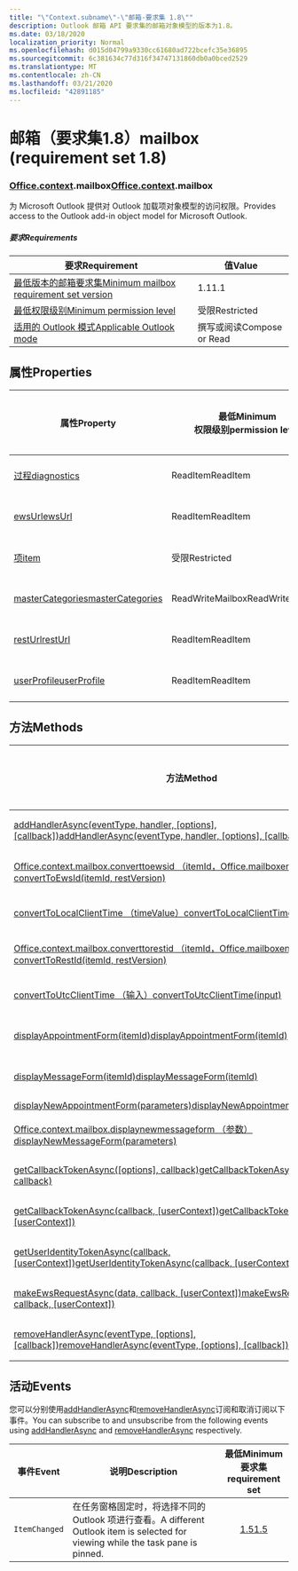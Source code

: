 ```yaml
---
title: "\"Context.subname\"-\"邮箱-要求集 1.8\""
description: Outlook 邮箱 API 要求集的邮箱对象模型的版本为1.8。
ms.date: 03/18/2020
localization_priority: Normal
ms.openlocfilehash: d015d04799a9330cc61680ad722bcefc35e36895
ms.sourcegitcommit: 6c381634c77d316f34747131860db0a0bced2529
ms.translationtype: MT
ms.contentlocale: zh-CN
ms.lasthandoff: 03/21/2020
ms.locfileid: "42891185"
---
```

# <a name="mailbox-requirement-set-18"></a><span data-ttu-id="db8a0-103">邮箱（要求集1.8）</span><span class="sxs-lookup"><span data-stu-id="db8a0-103">mailbox (requirement set 1.8)</span></span>

### <a name="officecontextmailbox"></a><span data-ttu-id="db8a0-104">[Office](office.md)[.context](office.context.md).mailbox</span><span class="sxs-lookup"><span data-stu-id="db8a0-104">[Office](office.md)[.context](office.context.md).mailbox</span></span>

<span data-ttu-id="db8a0-105">为 Microsoft Outlook 提供对 Outlook 加载项对象模型的访问权限。</span><span class="sxs-lookup"><span data-stu-id="db8a0-105">Provides access to the Outlook add-in object model for Microsoft Outlook.</span></span>

##### <a name="requirements"></a><span data-ttu-id="db8a0-106">要求</span><span class="sxs-lookup"><span data-stu-id="db8a0-106">Requirements</span></span>

|<span data-ttu-id="db8a0-107">要求</span><span class="sxs-lookup"><span data-stu-id="db8a0-107">Requirement</span></span>| <span data-ttu-id="db8a0-108">值</span><span class="sxs-lookup"><span data-stu-id="db8a0-108">Value</span></span>|
|---|---|
|[<span data-ttu-id="db8a0-109">最低版本的邮箱要求集</span><span class="sxs-lookup"><span data-stu-id="db8a0-109">Minimum mailbox requirement set version</span></span>](../../requirement-sets/outlook-api-requirement-sets.md)| <span data-ttu-id="db8a0-110">1.1</span><span class="sxs-lookup"><span data-stu-id="db8a0-110">1.1</span></span>|
|[<span data-ttu-id="db8a0-111">最低权限级别</span><span class="sxs-lookup"><span data-stu-id="db8a0-111">Minimum permission level</span></span>](../../../outlook/understanding-outlook-add-in-permissions.md)| <span data-ttu-id="db8a0-112">受限</span><span class="sxs-lookup"><span data-stu-id="db8a0-112">Restricted</span></span>|
|[<span data-ttu-id="db8a0-113">适用的 Outlook 模式</span><span class="sxs-lookup"><span data-stu-id="db8a0-113">Applicable Outlook mode</span></span>](../../../outlook/outlook-add-ins-overview.md#extension-points)| <span data-ttu-id="db8a0-114">撰写或阅读</span><span class="sxs-lookup"><span data-stu-id="db8a0-114">Compose or Read</span></span>|

## <a name="properties"></a><span data-ttu-id="db8a0-115">属性</span><span class="sxs-lookup"><span data-stu-id="db8a0-115">Properties</span></span>

| <span data-ttu-id="db8a0-116">属性</span><span class="sxs-lookup"><span data-stu-id="db8a0-116">Property</span></span> | <span data-ttu-id="db8a0-117">最低</span><span class="sxs-lookup"><span data-stu-id="db8a0-117">Minimum</span></span><br><span data-ttu-id="db8a0-118">权限级别</span><span class="sxs-lookup"><span data-stu-id="db8a0-118">permission level</span></span> | <span data-ttu-id="db8a0-119">型号</span><span class="sxs-lookup"><span data-stu-id="db8a0-119">Modes</span></span> | <span data-ttu-id="db8a0-120">返回类型</span><span class="sxs-lookup"><span data-stu-id="db8a0-120">Return type</span></span> | <span data-ttu-id="db8a0-121">最低</span><span class="sxs-lookup"><span data-stu-id="db8a0-121">Minimum</span></span><br><span data-ttu-id="db8a0-122">要求集</span><span class="sxs-lookup"><span data-stu-id="db8a0-122">requirement set</span></span> |
|---|---|---|---|:---:|
| [<span data-ttu-id="db8a0-123">过程</span><span class="sxs-lookup"><span data-stu-id="db8a0-123">diagnostics</span></span>](/javascript/api/outlook/office.mailbox?view=outlook-js-1.8#diagnostics) | <span data-ttu-id="db8a0-124">ReadItem</span><span class="sxs-lookup"><span data-stu-id="db8a0-124">ReadItem</span></span> | <span data-ttu-id="db8a0-125">撰写</span><span class="sxs-lookup"><span data-stu-id="db8a0-125">Compose</span></span><br><span data-ttu-id="db8a0-126">读取</span><span class="sxs-lookup"><span data-stu-id="db8a0-126">Read</span></span> | [<span data-ttu-id="db8a0-127">Diagnostics</span><span class="sxs-lookup"><span data-stu-id="db8a0-127">Diagnostics</span></span>](/javascript/api/outlook/office.diagnostics?view=outlook-js-1.8) | [<span data-ttu-id="db8a0-128">1.1</span><span class="sxs-lookup"><span data-stu-id="db8a0-128">1.1</span></span>](../requirement-set-1.1/outlook-requirement-set-1.1.md) |
| [<span data-ttu-id="db8a0-129">ewsUrl</span><span class="sxs-lookup"><span data-stu-id="db8a0-129">ewsUrl</span></span>](/javascript/api/outlook/office.mailbox?view=outlook-js-1.8#ewsurl) | <span data-ttu-id="db8a0-130">ReadItem</span><span class="sxs-lookup"><span data-stu-id="db8a0-130">ReadItem</span></span> | <span data-ttu-id="db8a0-131">撰写</span><span class="sxs-lookup"><span data-stu-id="db8a0-131">Compose</span></span><br><span data-ttu-id="db8a0-132">读取</span><span class="sxs-lookup"><span data-stu-id="db8a0-132">Read</span></span> | <span data-ttu-id="db8a0-133">String</span><span class="sxs-lookup"><span data-stu-id="db8a0-133">String</span></span> | [<span data-ttu-id="db8a0-134">1.1</span><span class="sxs-lookup"><span data-stu-id="db8a0-134">1.1</span></span>](../requirement-set-1.1/outlook-requirement-set-1.1.md) |
| [<span data-ttu-id="db8a0-135">项</span><span class="sxs-lookup"><span data-stu-id="db8a0-135">item</span></span>](office.context.mailbox.item.md) | <span data-ttu-id="db8a0-136">受限</span><span class="sxs-lookup"><span data-stu-id="db8a0-136">Restricted</span></span> | <span data-ttu-id="db8a0-137">撰写</span><span class="sxs-lookup"><span data-stu-id="db8a0-137">Compose</span></span><br><span data-ttu-id="db8a0-138">读取</span><span class="sxs-lookup"><span data-stu-id="db8a0-138">Read</span></span> | [<span data-ttu-id="db8a0-139">项目</span><span class="sxs-lookup"><span data-stu-id="db8a0-139">Item</span></span>](/javascript/api/outlook/office.item?view=outlook-js-1.8) | [<span data-ttu-id="db8a0-140">1.1</span><span class="sxs-lookup"><span data-stu-id="db8a0-140">1.1</span></span>](../requirement-set-1.1/outlook-requirement-set-1.1.md) |
| [<span data-ttu-id="db8a0-141">masterCategories</span><span class="sxs-lookup"><span data-stu-id="db8a0-141">masterCategories</span></span>](/javascript/api/outlook/office.mailbox?view=outlook-js-1.8#mastercategories) | <span data-ttu-id="db8a0-142">ReadWriteMailbox</span><span class="sxs-lookup"><span data-stu-id="db8a0-142">ReadWriteMailbox</span></span> | <span data-ttu-id="db8a0-143">撰写</span><span class="sxs-lookup"><span data-stu-id="db8a0-143">Compose</span></span><br><span data-ttu-id="db8a0-144">读取</span><span class="sxs-lookup"><span data-stu-id="db8a0-144">Read</span></span> | [<span data-ttu-id="db8a0-145">MasterCategories</span><span class="sxs-lookup"><span data-stu-id="db8a0-145">MasterCategories</span></span>](/javascript/api/outlook/office.mastercategories?view=outlook-js-1.8) | [<span data-ttu-id="db8a0-146">1.8</span><span class="sxs-lookup"><span data-stu-id="db8a0-146">1.8</span></span>](../requirement-set-1.8/outlook-requirement-set-1.8.md) |
| [<span data-ttu-id="db8a0-147">restUrl</span><span class="sxs-lookup"><span data-stu-id="db8a0-147">restUrl</span></span>](/javascript/api/outlook/office.mailbox?view=outlook-js-1.8#resturl) | <span data-ttu-id="db8a0-148">ReadItem</span><span class="sxs-lookup"><span data-stu-id="db8a0-148">ReadItem</span></span> | <span data-ttu-id="db8a0-149">撰写</span><span class="sxs-lookup"><span data-stu-id="db8a0-149">Compose</span></span><br><span data-ttu-id="db8a0-150">读取</span><span class="sxs-lookup"><span data-stu-id="db8a0-150">Read</span></span> | <span data-ttu-id="db8a0-151">String</span><span class="sxs-lookup"><span data-stu-id="db8a0-151">String</span></span> | [<span data-ttu-id="db8a0-152">1.5</span><span class="sxs-lookup"><span data-stu-id="db8a0-152">1.5</span></span>](../requirement-set-1.5/outlook-requirement-set-1.5.md) |
| [<span data-ttu-id="db8a0-153">userProfile</span><span class="sxs-lookup"><span data-stu-id="db8a0-153">userProfile</span></span>](/javascript/api/outlook/office.mailbox?view=outlook-js-1.8#userprofile) | <span data-ttu-id="db8a0-154">ReadItem</span><span class="sxs-lookup"><span data-stu-id="db8a0-154">ReadItem</span></span> | <span data-ttu-id="db8a0-155">撰写</span><span class="sxs-lookup"><span data-stu-id="db8a0-155">Compose</span></span><br><span data-ttu-id="db8a0-156">读取</span><span class="sxs-lookup"><span data-stu-id="db8a0-156">Read</span></span> | [<span data-ttu-id="db8a0-157">UserProfile</span><span class="sxs-lookup"><span data-stu-id="db8a0-157">UserProfile</span></span>](/javascript/api/outlook/office.userprofile?view=outlook-js-1.8) | [<span data-ttu-id="db8a0-158">1.1</span><span class="sxs-lookup"><span data-stu-id="db8a0-158">1.1</span></span>](../requirement-set-1.1/outlook-requirement-set-1.1.md) |

## <a name="methods"></a><span data-ttu-id="db8a0-159">方法</span><span class="sxs-lookup"><span data-stu-id="db8a0-159">Methods</span></span>

| <span data-ttu-id="db8a0-160">方法</span><span class="sxs-lookup"><span data-stu-id="db8a0-160">Method</span></span> | <span data-ttu-id="db8a0-161">最低</span><span class="sxs-lookup"><span data-stu-id="db8a0-161">Minimum</span></span><br><span data-ttu-id="db8a0-162">权限级别</span><span class="sxs-lookup"><span data-stu-id="db8a0-162">permission level</span></span> | <span data-ttu-id="db8a0-163">型号</span><span class="sxs-lookup"><span data-stu-id="db8a0-163">Modes</span></span> | <span data-ttu-id="db8a0-164">最低</span><span class="sxs-lookup"><span data-stu-id="db8a0-164">Minimum</span></span><br><span data-ttu-id="db8a0-165">要求集</span><span class="sxs-lookup"><span data-stu-id="db8a0-165">requirement set</span></span> |
|---|---|---|:---:|
| <span data-ttu-id="db8a0-166">[addHandlerAsync(eventType, handler, [options], [callback])](/javascript/api/outlook/office.mailbox?view=outlook-js-1.8#addhandlerasync-eventtype--handler--options--callback-)</span><span class="sxs-lookup"><span data-stu-id="db8a0-166">[addHandlerAsync(eventType, handler, [options], [callback])](/javascript/api/outlook/office.mailbox?view=outlook-js-1.8#addhandlerasync-eventtype--handler--options--callback-)</span></span> | <span data-ttu-id="db8a0-167">ReadItem</span><span class="sxs-lookup"><span data-stu-id="db8a0-167">ReadItem</span></span> | <span data-ttu-id="db8a0-168">撰写</span><span class="sxs-lookup"><span data-stu-id="db8a0-168">Compose</span></span><br><span data-ttu-id="db8a0-169">读取</span><span class="sxs-lookup"><span data-stu-id="db8a0-169">Read</span></span> | [<span data-ttu-id="db8a0-170">1.5</span><span class="sxs-lookup"><span data-stu-id="db8a0-170">1.5</span></span>](../requirement-set-1.5/outlook-requirement-set-1.5.md) |
| [<span data-ttu-id="db8a0-171">Office.context.mailbox.converttoewsid （itemId，Office.mailboxenums.restversion）</span><span class="sxs-lookup"><span data-stu-id="db8a0-171">convertToEwsId(itemId, restVersion)</span></span>](/javascript/api/outlook/office.mailbox?view=outlook-js-1.8#converttoewsid-itemid--restversion-) | <span data-ttu-id="db8a0-172">受限</span><span class="sxs-lookup"><span data-stu-id="db8a0-172">Restricted</span></span> | <span data-ttu-id="db8a0-173">撰写</span><span class="sxs-lookup"><span data-stu-id="db8a0-173">Compose</span></span><br><span data-ttu-id="db8a0-174">读取</span><span class="sxs-lookup"><span data-stu-id="db8a0-174">Read</span></span> | [<span data-ttu-id="db8a0-175">1.3</span><span class="sxs-lookup"><span data-stu-id="db8a0-175">1.3</span></span>](../requirement-set-1.3/outlook-requirement-set-1.3.md) |
| [<span data-ttu-id="db8a0-176">convertToLocalClientTime （timeValue）</span><span class="sxs-lookup"><span data-stu-id="db8a0-176">convertToLocalClientTime(timeValue)</span></span>](/javascript/api/outlook/office.mailbox?view=outlook-js-1.8#converttolocalclienttime-timevalue-) | <span data-ttu-id="db8a0-177">ReadItem</span><span class="sxs-lookup"><span data-stu-id="db8a0-177">ReadItem</span></span> | <span data-ttu-id="db8a0-178">撰写</span><span class="sxs-lookup"><span data-stu-id="db8a0-178">Compose</span></span><br><span data-ttu-id="db8a0-179">读取</span><span class="sxs-lookup"><span data-stu-id="db8a0-179">Read</span></span> | [<span data-ttu-id="db8a0-180">1.1</span><span class="sxs-lookup"><span data-stu-id="db8a0-180">1.1</span></span>](../requirement-set-1.1/outlook-requirement-set-1.1.md) |
| [<span data-ttu-id="db8a0-181">Office.context.mailbox.converttorestid （itemId，Office.mailboxenums.restversion）</span><span class="sxs-lookup"><span data-stu-id="db8a0-181">convertToRestId(itemId, restVersion)</span></span>](/javascript/api/outlook/office.mailbox?view=outlook-js-1.8#converttorestid-itemid--restversion-) | <span data-ttu-id="db8a0-182">受限</span><span class="sxs-lookup"><span data-stu-id="db8a0-182">Restricted</span></span> | <span data-ttu-id="db8a0-183">撰写</span><span class="sxs-lookup"><span data-stu-id="db8a0-183">Compose</span></span><br><span data-ttu-id="db8a0-184">读取</span><span class="sxs-lookup"><span data-stu-id="db8a0-184">Read</span></span> | [<span data-ttu-id="db8a0-185">1.3</span><span class="sxs-lookup"><span data-stu-id="db8a0-185">1.3</span></span>](../requirement-set-1.3/outlook-requirement-set-1.3.md) |
| [<span data-ttu-id="db8a0-186">convertToUtcClientTime （输入）</span><span class="sxs-lookup"><span data-stu-id="db8a0-186">convertToUtcClientTime(input)</span></span>](/javascript/api/outlook/office.mailbox?view=outlook-js-1.8#converttoutcclienttime-input-) | <span data-ttu-id="db8a0-187">ReadItem</span><span class="sxs-lookup"><span data-stu-id="db8a0-187">ReadItem</span></span> | <span data-ttu-id="db8a0-188">撰写</span><span class="sxs-lookup"><span data-stu-id="db8a0-188">Compose</span></span><br><span data-ttu-id="db8a0-189">读取</span><span class="sxs-lookup"><span data-stu-id="db8a0-189">Read</span></span> | [<span data-ttu-id="db8a0-190">1.1</span><span class="sxs-lookup"><span data-stu-id="db8a0-190">1.1</span></span>](../requirement-set-1.1/outlook-requirement-set-1.1.md) |
| [<span data-ttu-id="db8a0-191">displayAppointmentForm(itemId)</span><span class="sxs-lookup"><span data-stu-id="db8a0-191">displayAppointmentForm(itemId)</span></span>](/javascript/api/outlook/office.mailbox?view=outlook-js-1.8#displayappointmentform-itemid-) | <span data-ttu-id="db8a0-192">ReadItem</span><span class="sxs-lookup"><span data-stu-id="db8a0-192">ReadItem</span></span> | <span data-ttu-id="db8a0-193">撰写</span><span class="sxs-lookup"><span data-stu-id="db8a0-193">Compose</span></span><br><span data-ttu-id="db8a0-194">读取</span><span class="sxs-lookup"><span data-stu-id="db8a0-194">Read</span></span> | [<span data-ttu-id="db8a0-195">1.1</span><span class="sxs-lookup"><span data-stu-id="db8a0-195">1.1</span></span>](../requirement-set-1.1/outlook-requirement-set-1.1.md) |
| [<span data-ttu-id="db8a0-196">displayMessageForm(itemId)</span><span class="sxs-lookup"><span data-stu-id="db8a0-196">displayMessageForm(itemId)</span></span>](/javascript/api/outlook/office.mailbox?view=outlook-js-1.8#displaymessageform-itemid-) | <span data-ttu-id="db8a0-197">ReadItem</span><span class="sxs-lookup"><span data-stu-id="db8a0-197">ReadItem</span></span> | <span data-ttu-id="db8a0-198">撰写</span><span class="sxs-lookup"><span data-stu-id="db8a0-198">Compose</span></span><br><span data-ttu-id="db8a0-199">读取</span><span class="sxs-lookup"><span data-stu-id="db8a0-199">Read</span></span> | [<span data-ttu-id="db8a0-200">1.1</span><span class="sxs-lookup"><span data-stu-id="db8a0-200">1.1</span></span>](../requirement-set-1.1/outlook-requirement-set-1.1.md) |
| [<span data-ttu-id="db8a0-201">displayNewAppointmentForm(parameters)</span><span class="sxs-lookup"><span data-stu-id="db8a0-201">displayNewAppointmentForm(parameters)</span></span>](/javascript/api/outlook/office.mailbox?view=outlook-js-1.8#displaynewappointmentform-parameters-) | <span data-ttu-id="db8a0-202">ReadItem</span><span class="sxs-lookup"><span data-stu-id="db8a0-202">ReadItem</span></span> | <span data-ttu-id="db8a0-203">读取</span><span class="sxs-lookup"><span data-stu-id="db8a0-203">Read</span></span> | [<span data-ttu-id="db8a0-204">1.1</span><span class="sxs-lookup"><span data-stu-id="db8a0-204">1.1</span></span>](../requirement-set-1.1/outlook-requirement-set-1.1.md) |
| [<span data-ttu-id="db8a0-205">Office.context.mailbox.displaynewmessageform （参数）</span><span class="sxs-lookup"><span data-stu-id="db8a0-205">displayNewMessageForm(parameters)</span></span>](/javascript/api/outlook/office.mailbox?view=outlook-js-1.8#displaynewmessageform-parameters-) | <span data-ttu-id="db8a0-206">ReadItem</span><span class="sxs-lookup"><span data-stu-id="db8a0-206">ReadItem</span></span> | <span data-ttu-id="db8a0-207">撰写</span><span class="sxs-lookup"><span data-stu-id="db8a0-207">Compose</span></span><br><span data-ttu-id="db8a0-208">读取</span><span class="sxs-lookup"><span data-stu-id="db8a0-208">Read</span></span> | [<span data-ttu-id="db8a0-209">1.6</span><span class="sxs-lookup"><span data-stu-id="db8a0-209">1.6</span></span>](../requirement-set-1.6/outlook-requirement-set-1.6.md) |
| <span data-ttu-id="db8a0-210">[getCallbackTokenAsync([options], callback)](/javascript/api/outlook/office.mailbox?view=outlook-js-1.8#getcallbacktokenasync-options--callback-)</span><span class="sxs-lookup"><span data-stu-id="db8a0-210">[getCallbackTokenAsync([options], callback)](/javascript/api/outlook/office.mailbox?view=outlook-js-1.8#getcallbacktokenasync-options--callback-)</span></span> | <span data-ttu-id="db8a0-211">ReadItem</span><span class="sxs-lookup"><span data-stu-id="db8a0-211">ReadItem</span></span> | <span data-ttu-id="db8a0-212">撰写</span><span class="sxs-lookup"><span data-stu-id="db8a0-212">Compose</span></span><br><span data-ttu-id="db8a0-213">读取</span><span class="sxs-lookup"><span data-stu-id="db8a0-213">Read</span></span> | [<span data-ttu-id="db8a0-214">1.5</span><span class="sxs-lookup"><span data-stu-id="db8a0-214">1.5</span></span>](../requirement-set-1.5/outlook-requirement-set-1.5.md) |
| <span data-ttu-id="db8a0-215">[getCallbackTokenAsync(callback, [userContext])](/javascript/api/outlook/office.mailbox?view=outlook-js-1.8#getcallbacktokenasync-callback--usercontext-)</span><span class="sxs-lookup"><span data-stu-id="db8a0-215">[getCallbackTokenAsync(callback, [userContext])](/javascript/api/outlook/office.mailbox?view=outlook-js-1.8#getcallbacktokenasync-callback--usercontext-)</span></span> | <span data-ttu-id="db8a0-216">ReadItem</span><span class="sxs-lookup"><span data-stu-id="db8a0-216">ReadItem</span></span> | <span data-ttu-id="db8a0-217">撰写</span><span class="sxs-lookup"><span data-stu-id="db8a0-217">Compose</span></span><br><span data-ttu-id="db8a0-218">读取</span><span class="sxs-lookup"><span data-stu-id="db8a0-218">Read</span></span> | [<span data-ttu-id="db8a0-219">1.3</span><span class="sxs-lookup"><span data-stu-id="db8a0-219">1.3</span></span>](../requirement-set-1.3/outlook-requirement-set-1.3.md)<br>[<span data-ttu-id="db8a0-220">1.1</span><span class="sxs-lookup"><span data-stu-id="db8a0-220">1.1</span></span>](../requirement-set-1.1/outlook-requirement-set-1.1.md) |
| <span data-ttu-id="db8a0-221">[getUserIdentityTokenAsync(callback, [userContext])](/javascript/api/outlook/office.mailbox?view=outlook-js-1.8#getuseridentitytokenasync-callback--usercontext-)</span><span class="sxs-lookup"><span data-stu-id="db8a0-221">[getUserIdentityTokenAsync(callback, [userContext])](/javascript/api/outlook/office.mailbox?view=outlook-js-1.8#getuseridentitytokenasync-callback--usercontext-)</span></span> | <span data-ttu-id="db8a0-222">ReadItem</span><span class="sxs-lookup"><span data-stu-id="db8a0-222">ReadItem</span></span> | <span data-ttu-id="db8a0-223">撰写</span><span class="sxs-lookup"><span data-stu-id="db8a0-223">Compose</span></span><br><span data-ttu-id="db8a0-224">读取</span><span class="sxs-lookup"><span data-stu-id="db8a0-224">Read</span></span> | [<span data-ttu-id="db8a0-225">1.1</span><span class="sxs-lookup"><span data-stu-id="db8a0-225">1.1</span></span>](../requirement-set-1.1/outlook-requirement-set-1.1.md) |
| <span data-ttu-id="db8a0-226">[makeEwsRequestAsync(data, callback, [userContext])](/javascript/api/outlook/office.mailbox?view=outlook-js-1.8#makeewsrequestasync-data--callback--usercontext-)</span><span class="sxs-lookup"><span data-stu-id="db8a0-226">[makeEwsRequestAsync(data, callback, [userContext])](/javascript/api/outlook/office.mailbox?view=outlook-js-1.8#makeewsrequestasync-data--callback--usercontext-)</span></span> | <span data-ttu-id="db8a0-227">ReadWriteMailbox</span><span class="sxs-lookup"><span data-stu-id="db8a0-227">ReadWriteMailbox</span></span> | <span data-ttu-id="db8a0-228">撰写</span><span class="sxs-lookup"><span data-stu-id="db8a0-228">Compose</span></span><br><span data-ttu-id="db8a0-229">读取</span><span class="sxs-lookup"><span data-stu-id="db8a0-229">Read</span></span> | [<span data-ttu-id="db8a0-230">1.1</span><span class="sxs-lookup"><span data-stu-id="db8a0-230">1.1</span></span>](../requirement-set-1.1/outlook-requirement-set-1.1.md) |
| <span data-ttu-id="db8a0-231">[removeHandlerAsync(eventType, [options], [callback])](/javascript/api/outlook/office.mailbox?view=outlook-js-1.8#removehandlerasync-eventtype--options--callback-)</span><span class="sxs-lookup"><span data-stu-id="db8a0-231">[removeHandlerAsync(eventType, [options], [callback])](/javascript/api/outlook/office.mailbox?view=outlook-js-1.8#removehandlerasync-eventtype--options--callback-)</span></span> | <span data-ttu-id="db8a0-232">ReadItem</span><span class="sxs-lookup"><span data-stu-id="db8a0-232">ReadItem</span></span> | <span data-ttu-id="db8a0-233">撰写</span><span class="sxs-lookup"><span data-stu-id="db8a0-233">Compose</span></span><br><span data-ttu-id="db8a0-234">读取</span><span class="sxs-lookup"><span data-stu-id="db8a0-234">Read</span></span> | [<span data-ttu-id="db8a0-235">1.5</span><span class="sxs-lookup"><span data-stu-id="db8a0-235">1.5</span></span>](../requirement-set-1.5/outlook-requirement-set-1.5.md) |

## <a name="events"></a><span data-ttu-id="db8a0-236">活动</span><span class="sxs-lookup"><span data-stu-id="db8a0-236">Events</span></span>

<span data-ttu-id="db8a0-237">您可以分别使用[addHandlerAsync](/javascript/api/outlook/office.mailbox?view=outlook-js-1.8#addhandlerasync-eventtype--handler--options--callback-)和[removeHandlerAsync](/javascript/api/outlook/office.mailbox?view=outlook-js-1.8#removehandlerasync-eventtype--options--callback-)订阅和取消订阅以下事件。</span><span class="sxs-lookup"><span data-stu-id="db8a0-237">You can subscribe to and unsubscribe from the following events using [addHandlerAsync](/javascript/api/outlook/office.mailbox?view=outlook-js-1.8#addhandlerasync-eventtype--handler--options--callback-) and [removeHandlerAsync](/javascript/api/outlook/office.mailbox?view=outlook-js-1.8#removehandlerasync-eventtype--options--callback-) respectively.</span></span>

| <span data-ttu-id="db8a0-238">事件</span><span class="sxs-lookup"><span data-stu-id="db8a0-238">Event</span></span> | <span data-ttu-id="db8a0-239">说明</span><span class="sxs-lookup"><span data-stu-id="db8a0-239">Description</span></span> | <span data-ttu-id="db8a0-240">最低</span><span class="sxs-lookup"><span data-stu-id="db8a0-240">Minimum</span></span><br><span data-ttu-id="db8a0-241">要求集</span><span class="sxs-lookup"><span data-stu-id="db8a0-241">requirement set</span></span> |
|---|---|:---:|
|`ItemChanged`| <span data-ttu-id="db8a0-242">在任务窗格固定时，将选择不同的 Outlook 项进行查看。</span><span class="sxs-lookup"><span data-stu-id="db8a0-242">A different Outlook item is selected for viewing while the task pane is pinned.</span></span> | [<span data-ttu-id="db8a0-243">1.5</span><span class="sxs-lookup"><span data-stu-id="db8a0-243">1.5</span></span>](../requirement-set-1.5/outlook-requirement-set-1.5.md) |
